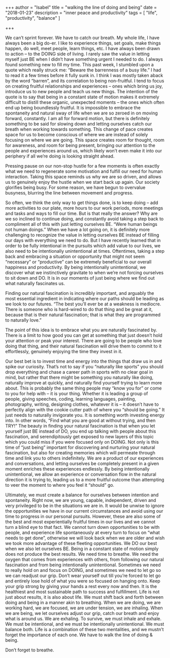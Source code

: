 +++
author = "Isabel"
title = "walking the line of doing and being"
date = "2018-01-23"
description = "inner peace and productivity"
tags = [
    "life",
    "productivity",
    "balance"
]

+++

We can’t sprint forever. We have to catch our breath.
My whole life, I have always been a big do-er. I like to experience things, set goals, make things happen, do well, meet people, learn things, etc. I have always been drawn to action – to the DOING side of living. I rarely saw the value in letting myself just BE when I didn’t have something urgent I needed to do. I always found something new to fill my time.
This past week, I stumbled upon a quote which really struck me:
“Beware the barrenness of a busy life.”
I had to read it a few times before it fully sunk in. I think I was mostly taken aback by the word “barren”, and its correlation to being non-fruitful. I tend to focus on creating fruitful relationships and experiences – ones which bring us joy, introduce us to new people and teach us new things. The intention of the quote is to say that being in a constant state of motion makes it extremely difficult to distill these organic, unexpected moments – the ones which often end up being boundlessly fruitful. It is impossible to embrace the spontaneity and natural sway of life when we are so zeroed in on moving forward, constantly.
I am all for forward motion, but there is definitely something to be said for slowing down and letting ourselves catch our breath when working towards something. This change of pace creates space for us to become conscious of where we are instead of solely focusing on where we are going. This space creates room for thought, room for awareness, and room for being present, bringing our attention to the people and experiences around us, which likely won’t even make it into our periphery if all we’re doing is looking straight ahead.
 
Pressing pause on our non-stop hustle for a few moments is often exactly what we need to regenerate some motivation and fulfill our need for human interaction. Taking this space reminds us why we are so driven, and allows us to genuinely enjoy the hustle when we start back up again.
Our society glorifies being busy. For some reason, we have begun to overvalue busyness, blurring the line between movement and progress.
 
So often, we think the only way to get things done, is to keep doing – add more activities to our plate, more hours to our work periods, more meetings and tasks and ways to fill our time. But is that really the answer? Why are we so inclined to continue doing, and constantly avoid taking a step back to compliment all of this with just letting ourselves BE.
“Were human beings not human doings.”
When we have a lot going on, it is definitely more challenging to recognize the value in letting ourselves BE instead of filling our days with everything we need to do. But I have recently learned that in order to be fully intentional in the pursuits which add value to our lives, we also need to be intentionally unintentional at times. Oftentimes, taking a step back and embracing a situation or opportunity that might not seem “necessary” or “productive” can be extremely beneficial to our overall happiness and productivity. By being intentionally unintentional, we discover what we instinctively gravitate to when we’re not forcing ourselves to sit down and DO. It is in our moments of just being where we find out what naturally fascinates us.

Finding our natural fascination is incredibly important, and arguably the most essential ingredient in indicating where our paths should be leading as we look to our futures.
“The best you’ll ever be at a weakness is mediocre. There is someone who is hard-wired to do that thing and be great at it, because that is their natural fascination; that is what they are programmed to naturally love.”

The point of this idea is to embrace what you are naturally fascinated by. There is a limit to how good you can get at something that just doesn’t hold your attention or peak your interest. There are going to be people who love doing that thing, and their natural fascination will drive them to commit to it effortlessly, genuinely enjoying the time they invest in it.

Our best bet is to invest time and energy into the things that draw us in and spike our curiosity. That’s not to say if you “naturally like sports” you should drop everything and chase a career path in sports with no clear goal in mind, but rather that there might be something you naturally like doing, naturally improve at quickly, and naturally find yourself trying to learn more about. This is probably the same thing people may “know you for” or come to you for help with – it is your thing. Whether it is leading a group of people, giving speeches, coding, learning languages, painting, photography, writing, designing clothes, whatever it is – it doesn’t have to perfectly align with the cookie cutter path of where you “should be going.” It just needs to naturally invigorate you. It is something worth investing energy into.  In other words,
“Find what you are good at without trying, and then TRY!”
The beauty in finding your natural fascination is that when you let yourself just BE instead of DO, you end up talking with people about this fascination, and serendipitously get exposed to new layers of this topic which you could miss if you were focused only on DOING.
Not only is this time of “just being” important for discovering and nurturing your natural fascination, but also for creating memories which will permeate through time and link you to others indefinitely. We are a product of our experiences and conversations, and letting ourselves be completely present in a given moment enriches these experiences endlessly. By being intentionally unintentional, we allow an experience or conversation flow in the natural direction it is trying to, leading us to a more fruitful outcome than attempting to veer the moment to where you feel it “should” go.

Ultimately, we must create a balance for ourselves between intention and spontaneity.
Right now, we are young, capable, independent, driven and very privileged to be in the situations we are in. It would be unwise to ignore the opportunities we have in our current circumstances and avoid using our time to progress in our personal pursuits. However, these are also some of the best and most experientially fruitful times in our lives and we cannot turn a blind eye to that fact. We cannot turn down opportunities to be with people, and experience life spontaneously at every turn to focus on “what needs to get done”, otherwise we will look back when we are older and wish we took more advantage of these fleeting opportunities.
We DO our best when we also let ourselves BE. Being in a constant state of motion simply does not produce the best results. We need time to breathe. We need the oxygen that comes from experiences with others, from following our natural fascination and from being intentionally unintentional.
Sometimes we need to really hold on and focus on DOING, and sometimes we need to let go so we can readjust our grip.
Don’t wear yourself out till you’re forced to let go and entirely lose hold of what you were so focused on hanging onto. Keep your grip strong by giving your hands a rest every now and then. It is the healthiest and most sustainable path to success and fulfillment.
Life is not just about results, it is also about life.
We must shift back and forth between doing and being in a manner akin to breathing. When we are doing, we are working hard, we are focused, we are under tension, we are inhaling. When we are being, we let ourselves adjust our grip, catch our breath and enjoy what is around us. We are exhaling.
To survive, we must inhale and exhale.
We must be intentional, and we must be intentionally unintentional.
We must balance both.
Life is a combination of these two mentalities, and we mustn’t forget the importance of each one.
We have to walk the line of doing & being.
 
Don’t forget to breathe.

